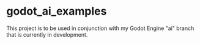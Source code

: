 # godot_ai_examples
This project is to be used in conjunction with my Godot Engine "ai" branch that is currently in development.
